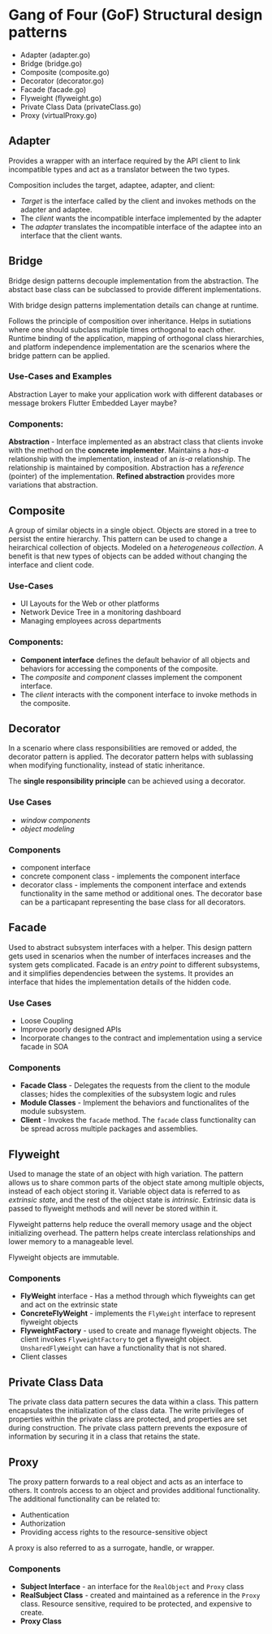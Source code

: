 # Gang of Four (**GoF**) Structural design patterns
- Adapter (adapter.go)
- Bridge (bridge.go)
- Composite (composite.go)
- Decorator (decorator.go)
- Facade (facade.go)
- Flyweight (flyweight.go)
- Private Class Data (privateClass.go)
- Proxy  (virtualProxy.go)

## Adapter

Provides a wrapper with an interface required by the API client to link incompatible types and act as a translator between the two types.

Composition includes the target, adaptee, adapter, and client:
- *Target* is the interface called by the client and invokes methods on the adapter and adaptee.
- The *client* wants the incompatible interface implemented by the adapter
- The *adapter* translates the incompatible interface of the adaptee into an interface that the client wants.

## Bridge
Bridge design patterns decouple implementation from the abstraction.  The abstact base class can be subclassed to provide different implementations.

With bridge design patterns implementation details can change at runtime.

Follows the principle of composition over inheritance.  Helps in sutiations where one should subclass multiple times orthogonal to each other.  Runtime binding of the application, mapping of orthogonal class hierarchies, and platform independence implementation are the scenarios where the bridge pattern can be applied.

### Use-Cases and Examples
Abstraction Layer to make your application work with different databases or message brokers
Flutter Embedded Layer maybe?


### Components:
 **Abstraction** - Interface implemented as an abstract class that clients invoke with the method on the **concrete implementer**.  Maintains a *has-a* relationship with the implementation, instead of an *is-a* relationship.  The relationship is maintained by composition.  Abstraction has a *reference* (pointer) of the implementation.  **Refined abstraction** provides more variations that abstraction.

## Composite
A group of similar objects in a single object.  Objects are stored in a tree to persist the entire hierarchy.  This pattern can be used to change a heirarchical collection of objects.  Modeled on a *heterogeneous collection*.  A benefit is that new types of objects can be added without changing the interface and client code.

### Use-Cases
- UI Layouts for the Web or other platforms
- Network Device Tree in a monitoring dashboard
- Managing employees across departments

### Components:
- **Component interface** defines the default behavior of all objects and behaviors for accessing the components of the composite.
- The *composite* and *component* classes implement the component interface.
- The *client* interacts with the component interface to invoke methods in the composite.

## Decorator
In a scenario where class responsibilities are removed or added, the decorator pattern is applied.  The decorator pattern helps with sublassing when modifying functionality, instead of static inheritance.  

The **single responsibility principle** can be achieved using a decorator.

### Use Cases
-  *window components* 
-  *object modeling*

### Components
- component interface
- concrete component class - implements the component interface
- decorator class - implements the component interface and extends functionality in the same method or additional ones.  The decorator base can be a particapant representing the base class for all decorators.

## Facade
Used to abstract subsystem interfaces with a helper.  This design pattern gets used in scenarios when the number of interfaces increases and the system gets complicated.  Facade is an *entry point* to different subsystems, and it simplifies dependencies between the systems.  It provides an interface that hides the implementation details of the hidden code.

### Use Cases
- Loose Coupling
- Improve poorly designed APIs
- Incorporate changes to the contract and implementation using a service facade in SOA

### Components
- **Facade Class** - Delegates the requests from the client to the module classes; hides the complexities of the subsystem logic and rules
- **Module Classes** - Implement the behaviors and functionalites of the module subsystem.
- **Client** - Invokes the `facade` method.  The `facade` class functionality can be spread across multiple packages and assemblies.

## Flyweight
Used to manage the state of an object with high variation.  The pattern allows us to share common parts of the object state among multiple objects, instead of each object storing it.  Variable object data is referred to as *extrinsic state*, and the rest of the object state is *intrinsic*.  Extrinsic data is passed to flyweight methods and will never be stored within it.  

Flyweight patterns help reduce the overall memory usage and the object initializing overhead.  The pattern helps create interclass relationships and lower memory to a manageable level.

Flyweight objects are immutable.  

### Components
- **FlyWeight** interface - Has a method through which flyweights can get and act on the extrinsic state
- **ConcreteFlyWeight** - implements the `FlyWeight` interface to represent flyweight objects
- **FlyweightFactory** - used to create and manage flyweight objects.  The client invokes `FlyweightFactory` to get a flyweight object.  `UnsharedFlyWeight` can have a functionality that is not shared.
- Client classes

## Private Class Data
The private class data pattern secures the data within a class.  This pattern encapsulates the initialization of the class data.  The write privileges of properties within the private class are protected, and properties are set during construction.  The private class pattern prevents the exposure of information by securing it in a class that retains the state.

## Proxy
The proxy pattern forwards to a real object and acts as an interface to others.  It controls access to an object and provides additional functionality.  The additional functionality can be related to:
- Authentication
- Authorization
- Providing access rights to the resource-sensitive object

A proxy is also referred to as a surrogate, handle, or wrapper.

### Components
- **Subject Interface** - an interface for the `RealObject` and `Proxy` class
- **RealSubject Class** - created and maintained as a reference in the `Proxy` class.  Resource sensitive, required to be protected, and expensive to create.  
- **Proxy Class**